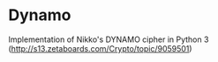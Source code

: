 # Dynamo
Implementation of Nikko's DYNAMO cipher in Python 3 (http://s13.zetaboards.com/Crypto/topic/9059501)
